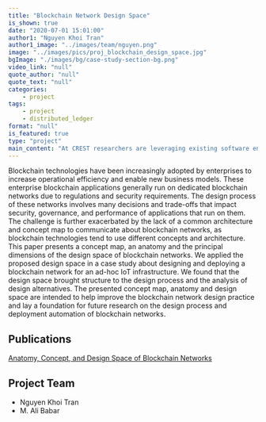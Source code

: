 ```yaml
---
title: "Blockchain Network Design Space"
is_shown: true
date: "2020-07-01 15:01:00"
author1: "Nguyen Khoi Tran"
author1_image: "../images/team/nguyen.png"
image: "../images/pics/proj_blockchain_design_space.jpg"
bgImage: "./images/bg/case-study-section-bg.png"
video_link: "null"
quote_author: "null"
quote_text: "null"
categories: 
    - project
tags: 
    - project
    - distributed_ledger
format: "null"
is_featured: true
type: "project"
main_content: "At CREST researchers are leveraging existing software engineering, analytical reasoning, natural language processing and machine learning tools and techniques to develop a secure and integrated platform. Our aim is to help build a secure and integrated platform that is easy to use and evolve with the changing threat landscape and increase the operation efficiency of the cybersecurity team."
---
```



Blockchain technologies have been increasingly adopted by enterprises to increase operational efficiency and enable new business models. These enterprise blockchain applications generally run on dedicated blockchain networks due to regulations and security requirements. The design process of these networks involves many decisions and trade-offs that impact security, governance, and performance of applications that run on them. The challenge is further exacerbated by the lack of a common architecture and concept map to communicate about blockchain networks, as blockchain technologies tend to use different concepts and architecture. This paper presents a concept map, an anatomy and the principal dimensions of the design space of blockchain networks. We applied the proposed design space in a case study about designing and deploying a blockchain network for an ad-hoc IoT infrastructure. We found that the design space brought structure to the design process and the analysis of design alternatives. The presented concept map, anatomy and design space are intended to help improve the blockchain network design practice and lay a foundation for future research on the design process and deployment automation of blockchain networks.

## Publications

[Anatomy, Concept, and Design Space of Blockchain Networks](https://ieeexplore.ieee.org/document/9101315)

## Project Team

- Nguyen Khoi Tran
- M. Ali Babar
